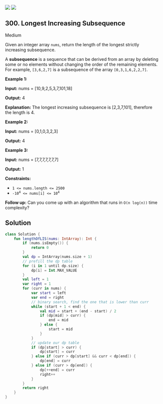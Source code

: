 [![](https://img.shields.io/github/stars/LeetCode-Top-Interview-150/LeetCode-Top-Interview-150?label=Stars&style=flat-square)](https://github.com/LeetCode-Top-Interview-150/LeetCode-Top-Interview-150)
[![](https://img.shields.io/github/forks/LeetCode-Top-Interview-150/LeetCode-Top-Interview-150?label=Fork%20me%20on%20GitHub%20&style=flat-square)](https://github.com/LeetCode-Top-Interview-150/LeetCode-Top-Interview-150/fork)

## 300\. Longest Increasing Subsequence

Medium

Given an integer array `nums`, return the length of the longest strictly increasing subsequence.

A **subsequence** is a sequence that can be derived from an array by deleting some or no elements without changing the order of the remaining elements. For example, `[3,6,2,7]` is a subsequence of the array `[0,3,1,6,2,2,7]`.

**Example 1:**

**Input:** nums = [10,9,2,5,3,7,101,18]

**Output:** 4

**Explanation:** The longest increasing subsequence is [2,3,7,101], therefore the length is 4.

**Example 2:**

**Input:** nums = [0,1,0,3,2,3]

**Output:** 4

**Example 3:**

**Input:** nums = [7,7,7,7,7,7,7]

**Output:** 1

**Constraints:**

*   `1 <= nums.length <= 2500`
*   <code>-10<sup>4</sup> <= nums[i] <= 10<sup>4</sup></code>

**Follow up:** Can you come up with an algorithm that runs in `O(n log(n))` time complexity?

## Solution

```kotlin
class Solution {
    fun lengthOfLIS(nums: IntArray): Int {
        if (nums.isEmpty()) {
            return 0
        }
        val dp = IntArray(nums.size + 1)
        // prefill the dp table
        for (i in 1 until dp.size) {
            dp[i] = Int.MAX_VALUE
        }
        val left = 1
        var right = 1
        for (curr in nums) {
            var start = left
            var end = right
            // binary search, find the one that is lower than curr
            while (start + 1 < end) {
                val mid = start + (end - start) / 2
                if (dp[mid] > curr) {
                    end = mid
                } else {
                    start = mid
                }
            }
            // update our dp table
            if (dp[start] > curr) {
                dp[start] = curr
            } else if (curr > dp[start] && curr < dp[end]) {
                dp[end] = curr
            } else if (curr > dp[end]) {
                dp[++end] = curr
                right++
            }
        }
        return right
    }
}
```